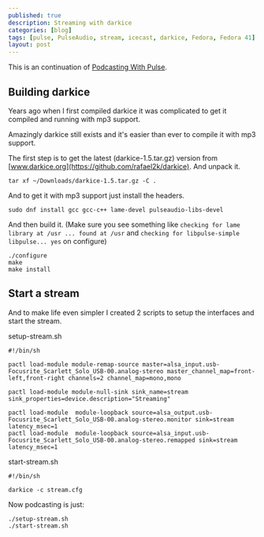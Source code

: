 ```yaml
---
published: true
description: Streaming with darkice
categories: [blog]
tags: [pulse, PulseAudio, stream, icecast, darkice, Fedora, Fedora 41]
layout: post
---
```


This is an continuation of [Podcasting With Pulse](/blog/2018/11/11/Podcasting-with-pulse/).

## Building darkice

Years ago when I first compiled darkice it was complicated to get
it compiled and running with mp3 support. 

Amazingly darkice still exists and it's easier than ever to compile 
it with mp3 support.

The first step is to get the latest (darkice-1.5.tar.gz) version
from [www.darkice.org](https://github.com/rafael2k/darkice). And unpack it.

```
tar xf ~/Downloads/darkice-1.5.tar.gz -C .
```

And to get it with mp3 support just install the headers.

```
sudo dnf install gcc gcc-c++ lame-devel pulseaudio-libs-devel
```

And then build it. 
(Make sure you see something like `checking for lame library at /usr ... found at /usr` and
`checking for libpulse-simple libpulse... yes` on configure)

```
./configure
make
make install
```

## Start a stream

And to make life even simpler I created 2 scripts to setup the interfaces and start the stream.


setup-stream.sh
```
#!/bin/sh

pactl load-module module-remap-source master=alsa_input.usb-Focusrite_Scarlett_Solo_USB-00.analog-stereo master_channel_map=front-left,front-right channels=2 channel_map=mono,mono

pactl load-module module-null-sink sink_name=stream sink_properties=device.description="Streaming"

pactl load-module  module-loopback source=alsa_output.usb-Focusrite_Scarlett_Solo_USB-00.analog-stereo.monitor sink=stream latency_msec=1
pactl load-module  module-loopback source=alsa_input.usb-Focusrite_Scarlett_Solo_USB-00.analog-stereo.remapped sink=stream latency_msec=1
```


start-stream.sh
```
#!/bin/sh

darkice -c stream.cfg
```

Now podcasting is just:

```
./setup-stream.sh
./start-stream.sh
```
